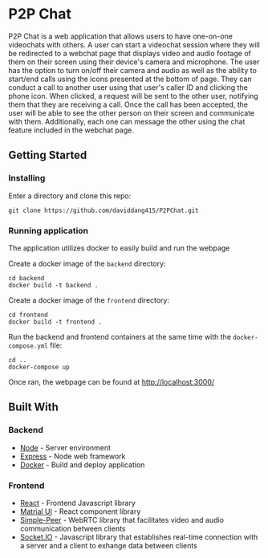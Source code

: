 # P2P Chat

P2P Chat is a web application that allows users to have one-on-one videochats with others. A user can start a videochat session where they will be redirected to a webchat page that displays video and audio footage of them on their screen using their device's camera and microphone. The user has the option to turn on/off their camera and audio as well as the ability to start/end calls using the icons presented at the bottom of page. They can conduct a call to another user using that user's caller ID and clicking the phone icon. When clicked, a request will be sent to the other user, notifying them that they are receiving a call. Once the call has been accepted, the user will be able to see the other person on their screen and communicate with them. Additionally, each one can message the other using the chat feature included in the webchat page.

## Getting Started

### Installing

Enter a directory and clone this repo:

```
git clone https://github.com/daviddang415/P2PChat.git
```

### Running application

The application utilizes docker to easily build and run the webpage

Create a docker image of the ```backend``` directory:

```
cd backend
docker build -t backend .
```

Create a docker image of the ```frontend``` directory:

```
cd frontend
docker build -t frontend .
```

Run the backend and frontend containers at the same time with the ```docker-compose.yml``` file:

```
cd ..
docker-compose up
```

Once ran, the webpage can be found at [http://localhost:3000/](http://localhost:3000/)

## Built With

### Backend
* [Node](https://nodejs.org/en) - Server environment
* [Express](https://expressjs.com/) - Node web framework
* [Docker](https://www.docker.com/) - Build and deploy application

### Frontend
* [React](https://react.dev/) - Frontend Javascript library
* [Matrial UI](https://mui.com/material-ui/) - React component library
* [Simple-Peer](https://github.com/feross/simple-peer) - WebRTC library that facilitates video and audio communication between clients
* [Socket.IO](https://socket.io/) - Javascript library that establishes real-time connection with a server and a client to exhange data between clients
